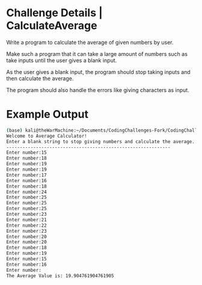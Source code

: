 # Challenge Details | CalculateAverage

Write a program to calculate the average of given numbers by user.

Make such a program that it can take a large amount of numbers such as take inputs until the user gives a blank input.

As the user gives a blank input, the program should stop taking inputs and then calculate the average.

The program should also handle the errors like giving characters as input.

# Example Output 

```bash
(base) kali@theWarMachine:~/Documents/CodingChallenges-Fork/CodingChallenges$ python3 Beginner/solutions/CalculateAverage/main.py
Welcome to Average Calculator!
Enter a blank string to stop giving numbers and calculate the average.
-------------------------------------------------------------
Enter number:15
Enter number:18
Enter number:19
Enter number:19
Enter number:17
Enter number:16
Enter number:18
Enter number:24
Enter number:25
Enter number:25
Enter number:25
Enter number:23
Enter number:21
Enter number:22
Enter number:23
Enter number:20
Enter number:20
Enter number:18
Enter number:19
Enter number:15
Enter number:16
Enter number:
The Average Value is: 19.904761904761905
```